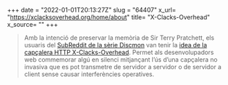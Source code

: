 +++
date = "2022-01-01T20:13:27Z"
slug = "64407"
x_url= "https://xclacksoverhead.org/home/about"
title= "X-Clacks-Overhead"
x_source= ""
+++

> Amb la intenció de preservar la memòria de Sir Terry Pratchett, els usuaris del [SubReddit de la sèrie Discmon](https://www.reddit.com/r/discworld/) van tenir la [idea de la capçalera HTTP X-Clacks-Overhead](https://www.reddit.com/r/discworld/comments/2yt9j6/gnu_terry_pratchett/). Permet als desenvolupadors web commemorar algú en silenci mitjançant l’ús d’una capçalera no invasiva que es pot transmetre de servidor a servidor o de servidor a client sense causar interferències operatives.

